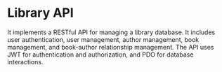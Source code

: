 # Library API
It implements a RESTful API for managing a library database. It includes user authentication, user management, author management, book management, and book-author relationship management. The API uses JWT for authentication and authorization, and PDO for database interactions.
